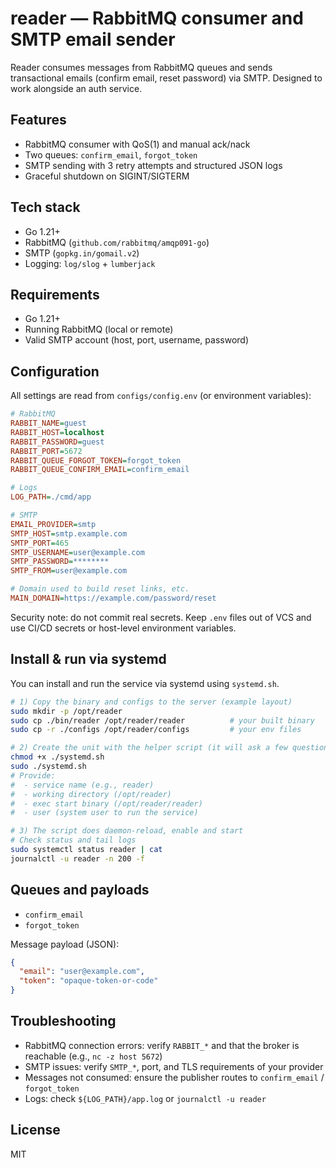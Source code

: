 # reader — RabbitMQ consumer and SMTP email sender

Reader consumes messages from RabbitMQ queues and sends transactional emails (confirm email, reset password) via SMTP. Designed to work alongside an auth service.

## Features
- RabbitMQ consumer with QoS(1) and manual ack/nack
- Two queues: `confirm_email`, `forgot_token`
- SMTP sending with 3 retry attempts and structured JSON logs
- Graceful shutdown on SIGINT/SIGTERM

## Tech stack
- Go 1.21+
- RabbitMQ (`github.com/rabbitmq/amqp091-go`)
- SMTP (`gopkg.in/gomail.v2`)
- Logging: `log/slog` + `lumberjack`

## Requirements
- Go 1.21+
- Running RabbitMQ (local or remote)
- Valid SMTP account (host, port, username, password)

## Configuration

All settings are read from `configs/config.env` (or environment variables):

```ini
# RabbitMQ
RABBIT_NAME=guest
RABBIT_HOST=localhost
RABBIT_PASSWORD=guest
RABBIT_PORT=5672
RABBIT_QUEUE_FORGOT_TOKEN=forgot_token
RABBIT_QUEUE_CONFIRM_EMAIL=confirm_email

# Logs
LOG_PATH=./cmd/app

# SMTP
EMAIL_PROVIDER=smtp
SMTP_HOST=smtp.example.com
SMTP_PORT=465
SMTP_USERNAME=user@example.com
SMTP_PASSWORD=********
SMTP_FROM=user@example.com

# Domain used to build reset links, etc.
MAIN_DOMAIN=https://example.com/password/reset
```

Security note: do not commit real secrets. Keep `.env` files out of VCS and use CI/CD secrets or host-level environment variables.

## Install & run via systemd

You can install and run the service via systemd using `systemd.sh`.

```bash
# 1) Copy the binary and configs to the server (example layout)
sudo mkdir -p /opt/reader
sudo cp ./bin/reader /opt/reader/reader          # your built binary
sudo cp -r ./configs /opt/reader/configs         # your env files

# 2) Create the unit with the helper script (it will ask a few questions)
chmod +x ./systemd.sh
sudo ./systemd.sh
# Provide:
#  - service name (e.g., reader)
#  - working directory (/opt/reader)
#  - exec start binary (/opt/reader/reader)
#  - user (system user to run the service)

# 3) The script does daemon-reload, enable and start
# Check status and tail logs
sudo systemctl status reader | cat
journalctl -u reader -n 200 -f
```

## Queues and payloads

- `confirm_email`
- `forgot_token`

Message payload (JSON):
```json
{
  "email": "user@example.com",
  "token": "opaque-token-or-code"
}
```

## Troubleshooting
- RabbitMQ connection errors: verify `RABBIT_*` and that the broker is reachable (e.g., `nc -z host 5672`)
- SMTP issues: verify `SMTP_*`, port, and TLS requirements of your provider
- Messages not consumed: ensure the publisher routes to `confirm_email` / `forgot_token`
- Logs: check `${LOG_PATH}/app.log` or `journalctl -u reader`

## License
MIT